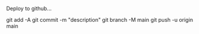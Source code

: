 Deploy to github...

git add -A
git commit -m "description"
git branch -M main
git push -u origin main

